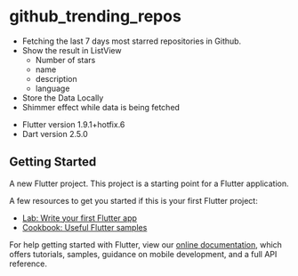 # github_trending_repos

- Fetching the last 7 days most starred repositories in Github.
- Show the result in ListView
  - Number of stars
  - name
  - description
  - language
- Store the Data Locally
- Shimmer effect while data is being fetched

* Flutter version 1.9.1+hotfix.6
* Dart version 2.5.0

## Getting Started

A new Flutter project.
This project is a starting point for a Flutter application.

A few resources to get you started if this is your first Flutter project:

- [Lab: Write your first Flutter app](https://flutter.dev/docs/get-started/codelab)
- [Cookbook: Useful Flutter samples](https://flutter.dev/docs/cookbook)

For help getting started with Flutter, view our
[online documentation](https://flutter.dev/docs), which offers tutorials,
samples, guidance on mobile development, and a full API reference.
